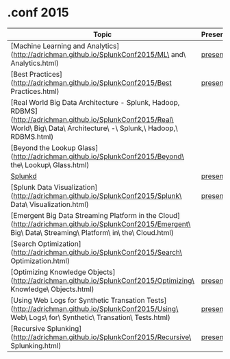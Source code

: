 # .conf 2015

Topic | Presentation
------|-------------
[Machine Learning and Analytics](http://adrichman.github.io/SplunkConf2015/ML\ and\ Analytics.html) | [presentation](http://adrichman.github.io/SplunkConf2015/presentations/conf2015_Oliner_Splunk_WhatsNew_MachineLearningAndAnalyticsInSplunk.pdf)
[Best Practices](http://adrichman.github.io/SplunkConf2015/Best Practices.html)| [presentation](http://adrichman.github.io/SplunkConf2015/presentations/conf2015_BSimon_Splunk_UsingSplunkSearchLanguage_BestPracticesandBetter.pdf)
[Real World Big Data Architecture - Splunk, Hadoop, RDBMS](http://adrichman.github.io/SplunkConf2015/Real\ World\ Big\ Data\ Architecture\ -\ Splunk,\ Hadoop,\ RDBMS.html)||
[Beyond the Lookup Glass](http://adrichman.github.io/SplunkConf2015/Beyond\ the\ Lookup\ Glass.html)||
[Splunkd](http://adrichman.github.io/SplunkConf2015/Splunkd.html)| [presentation](http://adrichman.github.io/SplunkConf2015/presentations/conf2015_ABath_JKerai_Splunk_SplunkClassics_HowSplunkdWorks.pdf)
[Splunk Data Visualization](http://adrichman.github.io/SplunkConf2015/Splunk\ Data\ Visualization.html)| [presentation](http://adrichman.github.io/SplunkConf2015/presentations/conf2015_MAgnew_Splunk_Developing_VisualizingDatafromThe.pdf)
[Emergent Big Data Streaming Platform in the Cloud](http://adrichman.github.io/SplunkConf2015/Emergent\ Big\ Data\ Streaming\ Platform\ in\ the\ Cloud.html)||
[Search Optimization](http://adrichman.github.io/SplunkConf2015/Search\ Optimization.html)||
[Optimizing Knowledge Objects](http://adrichman.github.io/SplunkConf2015/Optimizing\ Knowledge\ Objects.html)| [presentation](http://adrichman.github.io/SplunkConf2015/presentations/conf2015_MMueller_Consist_Deploying_OptimizingSplunkKnowledge.pdf)
[Using Web Logs for Synthetic Transation Tests](http://adrichman.github.io/SplunkConf2015/Using\ Web\ Logs\ for\ Synthetic\ Transation\ Tests.html)| [presentation](http://adrichman.github.io/SplunkConf2015/presentations/conf2015_JBrown_Pac_Northwest_Natl_Lab_Application_Management_UsingWebLogsIn.pdf)
[Recursive Splunking](http://adrichman.github.io/SplunkConf2015/Recursive\ Splunking.html)| [presentation](http://adrichman.github.io/SplunkConf2015/presentations/conf2015_GHrebek_NewYorkAirBrake_UsingSplunkSearchLanguage_RecursiveSplunkingBuildingaData.pdf)